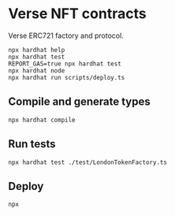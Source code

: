 # Verse NFT contracts

Verse ERC721 factory and protocol.

```shell
npx hardhat help
npx hardhat test
REPORT_GAS=true npx hardhat test
npx hardhat node
npx hardhat run scripts/deploy.ts
```

## Compile and generate types

```shell
npx hardhat compile
```

## Run tests

```shell
npx hardhat test ./test/LondonTokenFactory.ts
```

## Deploy

```shell
npx
```
